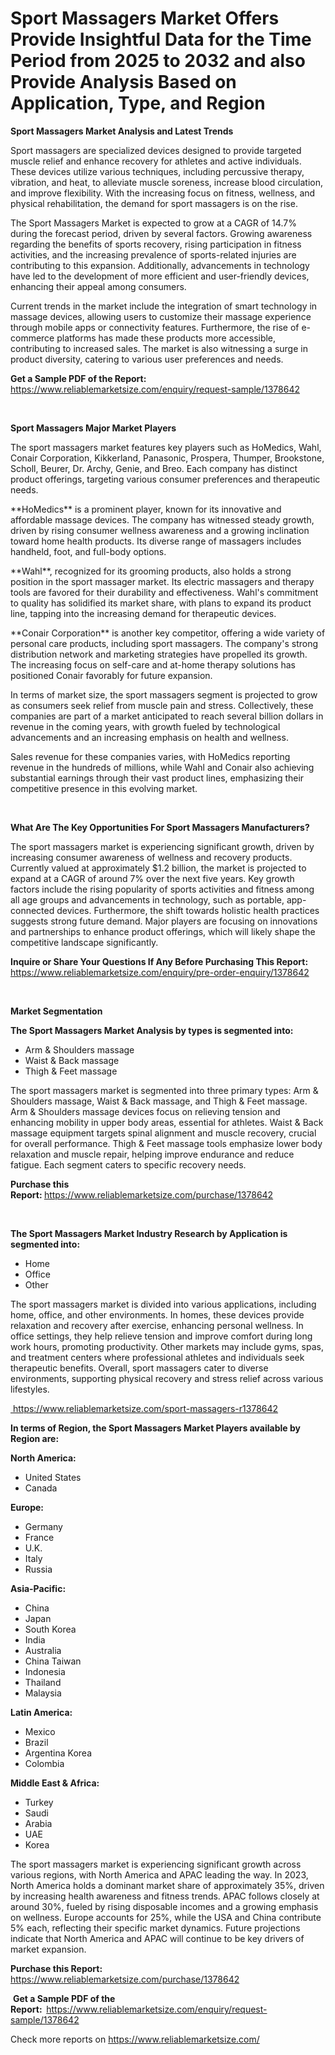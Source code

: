 <p><h1>Sport Massagers Market Offers Provide Insightful Data for the Time Period from 2025 to 2032 and also Provide Analysis Based on Application, Type, and Region</h1></p><p><strong>Sport Massagers Market Analysis and Latest Trends</strong></p>
<p><p>Sport massagers are specialized devices designed to provide targeted muscle relief and enhance recovery for athletes and active individuals. These devices utilize various techniques, including percussive therapy, vibration, and heat, to alleviate muscle soreness, increase blood circulation, and improve flexibility. With the increasing focus on fitness, wellness, and physical rehabilitation, the demand for sport massagers is on the rise.</p><p>The Sport Massagers Market is expected to grow at a CAGR of 14.7% during the forecast period, driven by several factors. Growing awareness regarding the benefits of sports recovery, rising participation in fitness activities, and the increasing prevalence of sports-related injuries are contributing to this expansion. Additionally, advancements in technology have led to the development of more efficient and user-friendly devices, enhancing their appeal among consumers.</p><p>Current trends in the market include the integration of smart technology in massage devices, allowing users to customize their massage experience through mobile apps or connectivity features. Furthermore, the rise of e-commerce platforms has made these products more accessible, contributing to increased sales. The market is also witnessing a surge in product diversity, catering to various user preferences and needs.</p></p>
<p><strong>Get a Sample PDF of the Report:&nbsp;</strong> <a href="https://www.reliablemarketsize.com/enquiry/request-sample/1378642?utm_campaign=3201&utm_medium=2&utm_source=Github&utm_content=ia&utm_term=04042025&utm_id=sport-massagers">https://www.reliablemarketsize.com/enquiry/request-sample/1378642</a></p>
<p>&nbsp;</p>
<p><strong>Sport Massagers Major Market Players</strong></p>
<p><p>The sport massagers market features key players such as HoMedics, Wahl, Conair Corporation, Kikkerland, Panasonic, Prospera, Thumper, Brookstone, Scholl, Beurer, Dr. Archy, Genie, and Breo. Each company has distinct product offerings, targeting various consumer preferences and therapeutic needs.</p><p>**HoMedics** is a prominent player, known for its innovative and affordable massage devices. The company has witnessed steady growth, driven by rising consumer wellness awareness and a growing inclination toward home health products. Its diverse range of massagers includes handheld, foot, and full-body options. </p><p>**Wahl**, recognized for its grooming products, also holds a strong position in the sport massager market. Its electric massagers and therapy tools are favored for their durability and effectiveness. Wahl's commitment to quality has solidified its market share, with plans to expand its product line, tapping into the increasing demand for therapeutic devices.</p><p>**Conair Corporation** is another key competitor, offering a wide variety of personal care products, including sport massagers. The company's strong distribution network and marketing strategies have propelled its growth. The increasing focus on self-care and at-home therapy solutions has positioned Conair favorably for future expansion.</p><p>In terms of market size, the sport massagers segment is projected to grow as consumers seek relief from muscle pain and stress. Collectively, these companies are part of a market anticipated to reach several billion dollars in revenue in the coming years, with growth fueled by technological advancements and an increasing emphasis on health and wellness.</p><p>Sales revenue for these companies varies, with HoMedics reporting revenue in the hundreds of millions, while Wahl and Conair also achieving substantial earnings through their vast product lines, emphasizing their competitive presence in this evolving market.</p></p>
<p>&nbsp;</p>
<p><strong>What Are The Key Opportunities For Sport Massagers Manufacturers?</strong></p>
<p><p>The sport massagers market is experiencing significant growth, driven by increasing consumer awareness of wellness and recovery products. Currently valued at approximately $1.2 billion, the market is projected to expand at a CAGR of around 7% over the next five years. Key growth factors include the rising popularity of sports activities and fitness among all age groups and advancements in technology, such as portable, app-connected devices. Furthermore, the shift towards holistic health practices suggests strong future demand. Major players are focusing on innovations and partnerships to enhance product offerings, which will likely shape the competitive landscape significantly.</p></p>
<p><strong>Inquire or Share Your Questions If Any Before Purchasing This Report:</strong> <a href="https://www.reliablemarketsize.com/enquiry/pre-order-enquiry/1378642?utm_campaign=3201&utm_medium=2&utm_source=Github&utm_content=ia&utm_term=04042025&utm_id=sport-massagers">https://www.reliablemarketsize.com/enquiry/pre-order-enquiry/1378642</a></p>
<p>&nbsp;</p>
<p><strong>Market Segmentation</strong></p>
<p><strong>The Sport Massagers Market Analysis by types is segmented into:</strong></p>
<p><ul><li>Arm & Shoulders massage</li><li>Waist & Back massage</li><li>Thigh & Feet massage</li></ul></p>
<p><p>The sport massagers market is segmented into three primary types: Arm & Shoulders massage, Waist & Back massage, and Thigh & Feet massage. Arm & Shoulders massage devices focus on relieving tension and enhancing mobility in upper body areas, essential for athletes. Waist & Back massage equipment targets spinal alignment and muscle recovery, crucial for overall performance. Thigh & Feet massage tools emphasize lower body relaxation and muscle repair, helping improve endurance and reduce fatigue. Each segment caters to specific recovery needs.</p></p>
<p><strong>Purchase this Report:&nbsp;</strong><a href="https://www.reliablemarketsize.com/purchase/1378642?utm_campaign=3201&utm_medium=2&utm_source=Github&utm_content=ia&utm_term=04042025&utm_id=sport-massagers">https://www.reliablemarketsize.com/purchase/1378642</a></p>
<p>&nbsp;</p>
<p><strong>The Sport Massagers Market Industry Research by Application is segmented into:</strong></p>
<p><ul><li>Home</li><li>Office</li><li>Other</li></ul></p>
<p><p>The sport massagers market is divided into various applications, including home, office, and other environments. In homes, these devices provide relaxation and recovery after exercise, enhancing personal wellness. In office settings, they help relieve tension and improve comfort during long work hours, promoting productivity. Other markets may include gyms, spas, and treatment centers where professional athletes and individuals seek therapeutic benefits. Overall, sport massagers cater to diverse environments, supporting physical recovery and stress relief across various lifestyles.</p></p>
<p><a href="https://www.reliablemarketsize.com/sport-massagers-r1378642?utm_campaign=3201&utm_medium=2&utm_source=Github&utm_content=ia&utm_term=04042025&utm_id=sport-massagers">&nbsp;https://www.reliablemarketsize.com/sport-massagers-r1378642</a></p>
<p><strong>In terms of Region, the Sport Massagers Market Players available by Region are:</strong></p>
<p>
    <p> <strong> North America: </strong>
        <ul>
            <li>United States</li>
            <li>Canada</li>
        </ul>
        </p> 
    <p> <strong> Europe: </strong>
        <ul>
            <li>Germany</li>
            <li>France</li>
            <li>U.K.</li>
            <li>Italy</li>
            <li>Russia</li>
        </ul>
        </p> 
    <p> <strong> Asia-Pacific: </strong>
        <ul>
            <li>China</li>
            <li>Japan</li>
            <li>South Korea</li>
            <li>India</li>
            <li>Australia</li>
            <li>China Taiwan</li>
            <li>Indonesia</li>
            <li>Thailand</li>
            <li>Malaysia</li>
        </ul>
        </p> 
    <p> <strong> Latin America: </strong>
        <ul>
            <li>Mexico</li>
            <li>Brazil</li>
            <li>Argentina Korea</li>
            <li>Colombia</li>
        </ul>
        </p> 
    <p> <strong> Middle East & Africa: </strong>
        <ul>
            <li>Turkey</li>
            <li>Saudi</li>
            <li>Arabia</li>
            <li>UAE</li>
            <li>Korea</li>
        </ul>
    </p>
    </p>
<p><p>The sport massagers market is experiencing significant growth across various regions, with North America and APAC leading the way. In 2023, North America holds a dominant market share of approximately 35%, driven by increasing health awareness and fitness trends. APAC follows closely at around 30%, fueled by rising disposable incomes and a growing emphasis on wellness. Europe accounts for 25%, while the USA and China contribute 5% each, reflecting their specific market dynamics. Future projections indicate that North America and APAC will continue to be key drivers of market expansion.</p></p>
<p><strong>Purchase this Report: </strong><a href="https://www.reliablemarketsize.com/purchase/1378642?utm_campaign=3201&utm_medium=2&utm_source=Github&utm_content=ia&utm_term=04042025&utm_id=sport-massagers">https://www.reliablemarketsize.com/purchase/1378642</a></p>
<p>&nbsp;<strong>Get a Sample PDF of the Report:&nbsp;&nbsp;</strong><a href="https://www.reliablemarketsize.com/enquiry/request-sample/1378642?utm_campaign=3201&utm_medium=2&utm_source=Github&utm_content=ia&utm_term=04042025&utm_id=sport-massagers">https://www.reliablemarketsize.com/enquiry/request-sample/1378642</a></p>
<p><strong></strong></p>
<p>Check more reports on <a href="https://www.reliablemarketsize.com/?utm_campaign=3201&utm_medium=2&utm_source=Github&utm_content=ia&utm_term=04042025&utm_id=sport-massagers">https://www.reliablemarketsize.com/</a></p>